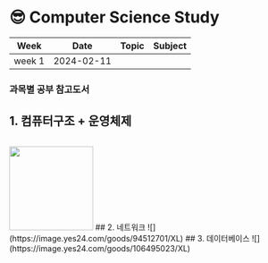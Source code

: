 # 😎 Computer Science Study

|Week|Date|Topic|Subject|
|:---:|:---:|:---:|:---:|
|week 1|2024-02-11||||

### 과목별 공부 참고도서
## 1. 컴퓨터구조 + 운영체제
![]()

<img src="[이미지 URL](https://image.yes24.com/goods/111727289/XL)" width="150" height="150">
## 2. 네트워크
![](https://image.yes24.com/goods/94512701/XL)
## 3. 데이터베이스
![](https://image.yes24.com/goods/106495023/XL)

